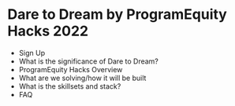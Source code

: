 # Dare to Dream by ProgramEquity Hacks 2022
- Sign Up 
- What is the significance of Dare to Dream?
- ProgramEquity Hacks Overview 
- What are we solving/how it will be built
- What is the skillsets and stack?
- FAQ 

